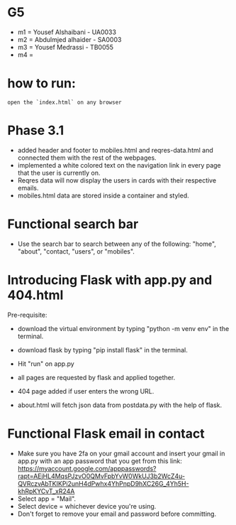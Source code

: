 # G5
* m1 = Yousef Alshaibani - UA0033
* m2 = Abdulmjed alhaider - SA0003
* m3 = Yousef Medrassi - TB0055
* m4 = 

# how to run:
```
open the `index.html` on any browser
```
# Phase 3.1
- added header and footer to mobiles.html and reqres-data.html and connected them with the rest of the webpages.
- implemented a white colored text on the navigation link in every page that the user is currently on.
- Reqres data will now display the users in cards with their respective emails.
- mobiles.html data are stored inside a container and styled.

# Functional search bar
- Use the search bar to search between any of the following: "home", "about", "contact, "users", or "mobiles".

# Introducing Flask with app.py and 404.html
Pre-requisite:
- download the virtual environment by typing "python -m venv env" in the terminal.
- download flask by typing "pip install flask" in the terminal.
- Hit "run" on app.py

- all pages are requested by flask and applied together.
- 404 page added if user enters the wrong URL.
- about.html will fetch json data from postdata.py with the help of flask.

# Functional Flask email in contact
- Make sure you have 2fa on your gmail account and insert your gmail in app.py with an app password that you get from this link: https://myaccount.google.com/apppasswords?rapt=AEjHL4MqsPJzvO0QMvFpbYvW0WkUJ3b2WcZ4u-QVRczvAbTKIKPi2unH4dPwhx4YhPnpD9hXC26G_4Yh5H-khRpKYCvT_xR24A
- Select app = "Mail".
- Select device = whichever device you're using.
- Don't forget to remove your email and password before committing.